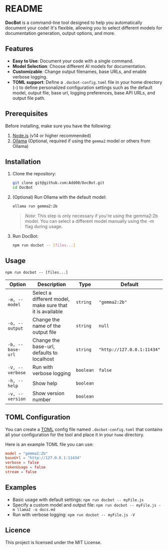 # README

**DocBot** is a command-line tool designed to help you automatically document your code! It's flexible, allowing you to select different models for documentation generation, output options, and more.

## Features

- **Easy to Use**: Document your code with a single command.
- **Model Selection**: Choose different AI models for documentation.
- **Customizable**: Change output filenames, base URLs, and enable verbose logging.
- **TOML support**: Define a `.docbot-config.toml` file in your home directory (`~`) to define personalized configuration settings such as the default model, output file, base url, logging preferences, base API URLs, and output file path.


## Prerequisites

Before installing, make sure you have the following:

1. [Node.js](https://nodejs.org/en) (v14 or higher recommended)
2. [Ollama](https://ollama.com/) (Optional, required if using the `gemma2` model or others from Ollama)

## Installation

1. Clone the repository:
   ```bash
   git clone git@github.com:Add00/DocBot.git
   cd DocBot
   ```
2. (Optional) Run Ollama with the default model:
    ```bash
    ollama run gemma2:2b
    ```
    > *Note*: This step is only necessary if you're using the gemma2:2b model. You can select a different model manually using the -m flag during usage.

3. Run DocBot:
   ```bash
   npm run docbot -- [files...]
   ```

## Usage

`npm run docbot -- [files...]`

| **Option**       | **Description**                                          | **Type**  | **Default**                |
| ---------------- | -------------------------------------------------------- | --------- | -------------------------- |
| `-m, --model`    | Select a different model, make sure that it is available | `string`  | `"gemma2:2b"`              |
| `-o, --output`   | Change the name of the output file                       | `string`  | `null`                     |
| `-b, --base-url` | Change the base-url, defaults to localhost               | `string`  | `"http://127.0.0.1:11434"` |
| `-V, --verbose`  | Run with verbose logging                                 | `boolean` | `false`                    |
| `-h, --help`     | Show help                                                | `boolean` |                            |
| `-v, --version`  | Show version number                                      | `boolean` |                            |

## TOML Configuration

You can create a [TOML](https://toml.io/en/) config file named `.docbot-config.toml` that contains all your configuration for the tool and place it in your `home` directory.

Here is an example TOML file you can use:

```toml
model = "gemma2:2b"
baseUrl = "http://127.0.0.1:11434"
verbose = false
tokenUsage = false
stream = false
```

## Examples

* Basic usage with default settings: `npm run docbot -- myFile.js`
* Specify a custom model and output file: `npm run docbot -- myFile.js -m llama2 -o docs.md`
* Run with verbose logging: `npm run docbot -- myFile.js -V`

## Licence

This project is licensed under the MIT License.